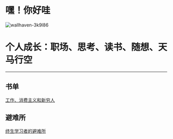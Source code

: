 
# 嘿！你好哇







![wallhaven-3k9l86](https://tva1.sinaimg.cn/large/008vxvgGgy1h8blmlgbvjj31kw0u00wi.jpg)



# 个人成长：职场、思考、读书、随想、天马行空

----

## 书单

[工作、消费主义和新穷人](https://book.douban.com/subject/35593780/)













## 避难所

[终生学习者的避难所](https://github.com/vannvan/lifelong-learning/wiki/%E7%BB%88%E7%94%9F%E5%AD%A6%E4%B9%A0%E8%80%85%E7%9A%84%E9%81%BF%E9%9A%BE%E6%89%80)



